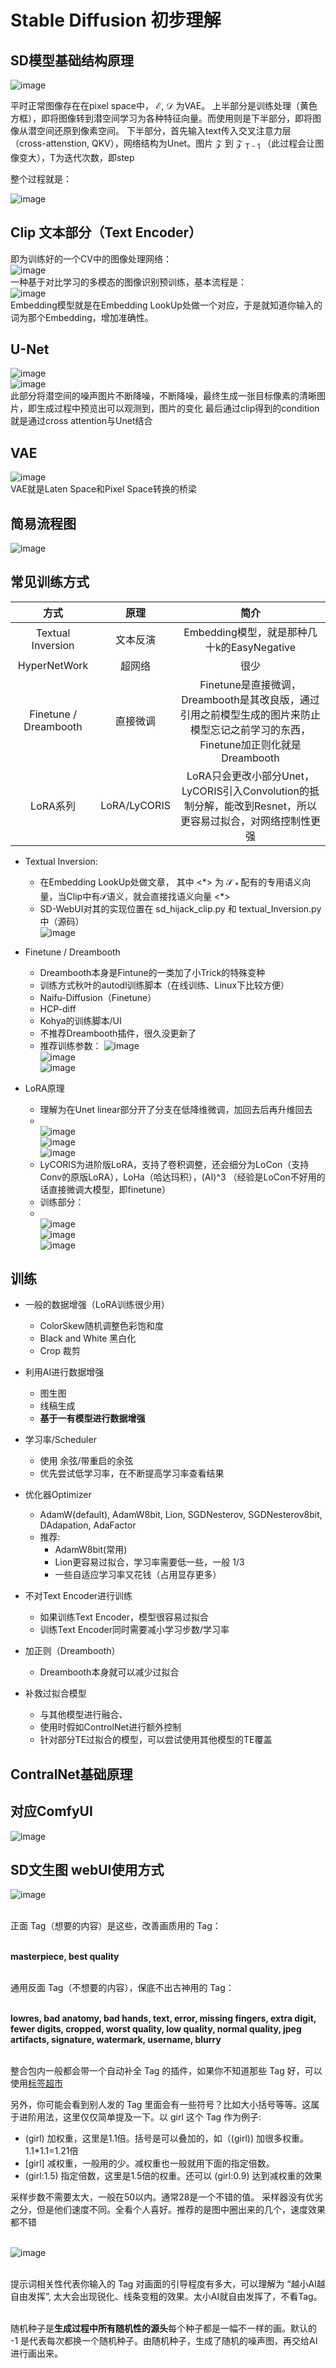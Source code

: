 # Stable Diffusion 初步理解
## SD模型基础结构原理

![image](https://github.com/ThereAreBearsComing/ThereAreBearsComing.github.io/assets/74708198/f5503d4f-47ec-4acb-be94-319206bc8b55)

平时正常图像存在在pixel space中， $\mathcal{E}$, $\mathcal{D}$ 为VAE。
上半部分是训练处理（黄色方框），即将图像转到潜空间学习为各种特征向量。而使用则是下半部分，即将图像从潜空间还原到像素空间。
下半部分，首先输入text传入交叉注意力层（cross-attenstion, QKV），网络结构为Unet。图片 $\mathcal{Z}$ 到 $\mathcal{Z}$ <sub>T - 1</sub> （此过程会让图像变大），T为迭代次数，即step

整个过程就是：

![image](https://github.com/ThereAreBearsComing/ThereAreBearsComing.github.io/assets/74708198/ca593c30-0b7e-491b-a6e1-f3fcb62f87e4)

## Clip 文本部分（Text Encoder）

即为训练好的一个CV中的图像处理网络：
<br>![image](https://github.com/ThereAreBearsComing/ThereAreBearsComing.github.io/assets/74708198/a05f6e11-8e02-44f1-ae4a-d139644cb92c)
<br>一种基于对比学习的多模态的图像识别预训练，基本流程是：
<br>![image](https://github.com/ThereAreBearsComing/ThereAreBearsComing.github.io/assets/74708198/f88b59b4-24b3-4a31-b280-8380fdfe3ac1)
<br>Embedding模型就是在Embedding LookUp处做一个对应，于是就知道你输入的词为那个Embedding，增加准确性。

## U-Net
![image](https://github.com/ThereAreBearsComing/ThereAreBearsComing.github.io/assets/74708198/cbd90cf4-cbee-4147-8980-35a982e2eb62)
<br>![image](https://github.com/ThereAreBearsComing/ThereAreBearsComing.github.io/assets/74708198/cc1f8f18-d9d3-4dd5-8227-03cf519d478e)
<br> 此部分将潜空间的噪声图片不断降噪，不断降噪，最终生成一张目标像素的清晰图片，即生成过程中预览出可以观测到，图片的变化
最后通过clip得到的condition就是通过cross attention与Unet结合

## VAE
![image](https://github.com/ThereAreBearsComing/ThereAreBearsComing.github.io/assets/74708198/a9b44d91-4358-459e-a33a-7c8a6aeeddb6)
<br>VAE就是Laten Space和Pixel Space转换的桥梁

## 简易流程图
![image](https://github.com/ThereAreBearsComing/ThereAreBearsComing.github.io/assets/74708198/0b8f708c-391d-4b93-b333-6023c1331db6)

## 常见训练方式
| 方式 | 原理 | 简介 |
| :-----: | :-----: | :-----: |
| Textual Inversion | 文本反演 | Embedding模型，就是那种几十k的EasyNegative |
| HyperNetWork | 超网络 | 很少 | 
| Finetune / Dreambooth | 直接微调 | Finetune是直接微调，Dreambooth是其改良版，通过引用之前模型生成的图片来防止模型忘记之前学习的东西，Finetune加正则化就是Dreambooth |
| LoRA系列 | LoRA/LyCORIS | LoRA只会更改小部分Unet，LyCORIS引入Convolution的抵制分解，能改到Resnet，所以更容易过拟合，对网络控制性更强 |

* Textual Inversion:
  * 在Embedding LookUp处做文章， 其中 <*> 为 $\mathcal{S}$<sub> * </sub> 配有的专用语义向量，当Clip中有$\mathcal{S}$语义，就会直接找语义向量 <\*>
  * SD-WebUI对其的实现位置在 sd_hijack_clip.py 和 textual_Inversion.py中（源码）
<br> ![image](https://github.com/ThereAreBearsComing/ThereAreBearsComing.github.io/assets/74708198/4cf050ad-3ce3-4834-9495-3ce3914770f2)

* Finetune / Dreambooth
  * Dreambooth本身是Fintune的一类加了小Trick的特殊变种
  * 训练方式秋叶的autodl训练脚本（在线训练、Linux下比较方便）
  * Naifu-Diffusion（Finetune）
  * HCP-diff
  * Kohya的训练脚本/UI
  * 不推荐Dreambooth插件，很久没更新了
  * 推荐训练参数：
    ![image](https://github.com/ThereAreBearsComing/ThereAreBearsComing.github.io/assets/74708198/728e8150-0808-4660-b401-6e11c41fd1d7)
    <br>![image](https://github.com/ThereAreBearsComing/ThereAreBearsComing.github.io/assets/74708198/0c3684ec-bd67-4dc1-8ff2-536618bfac0e)
    <br>![image](https://github.com/ThereAreBearsComing/ThereAreBearsComing.github.io/assets/74708198/06f0b2e3-8a0e-4bb4-829e-5d3bf356c9b4)

* LoRA原理
  * 理解为在Unet linear部分开了分支在低降维微调，加回去后再升维回去
  * <br>![image](https://github.com/ThereAreBearsComing/ThereAreBearsComing.github.io/assets/74708198/6d6d1639-1f93-412f-8290-26a0e841a67d)
    <br>![image](https://github.com/ThereAreBearsComing/ThereAreBearsComing.github.io/assets/74708198/46cf36df-4e6d-496b-b93c-09379818a3aa)
    <br>![image](https://github.com/ThereAreBearsComing/ThereAreBearsComing.github.io/assets/74708198/8891c63d-7ec8-49aa-8c4f-bcec2826c490)
  * LyCORIS为进阶版LoRA，支持了卷积调整，还会细分为LoCon（支持Conv的原版LoRA），LoHa（哈达玛积），(AI)^3  （经验是LoCon不好用的话直接微调大模型，即finetune）
  * 训练部分：
  * <br>![image](https://github.com/ThereAreBearsComing/ThereAreBearsComing.github.io/assets/74708198/d3a9f6d8-f579-47a7-accd-38864b8cfbc4)
    <br>![image](https://github.com/ThereAreBearsComing/ThereAreBearsComing.github.io/assets/74708198/3e170240-ee97-4abe-99c0-cc4c8b814171)
    <br>![image](https://github.com/ThereAreBearsComing/ThereAreBearsComing.github.io/assets/74708198/82293713-f3cc-4cbf-a324-11bde91d7e4d)

## 训练
* 一般的数据增强（LoRA训练很少用）
  * ColorSkew随机调整色彩饱和度
  * Black and White 黑白化
  * Crop 裁剪

* 利用AI进行数据增强
  * 图生图
  * 线稿生成
  * **基于一有模型进行数据增强**

* 学习率/Scheduler
  * 使用 余弦/带重启的余弦
  * 优先尝试低学习率，在不断提高学习率查看结果

* 优化器Optimizer
  * AdamW(default), AdamW8bit, Lion, SGDNesterov, SGDNesterov8bit, DAdapation, AdaFactor
  * 推荐:
    * AdamW8bit(常用)
    * Lion更容易过拟合，学习率需要低一些，一般 1/3
    * 一些自适应学习率又花钱（占用显存更多）

* 不对Text Encoder进行训练
  * 如果训练Text Encoder，模型很容易过拟合
  * 训练Text Encoder同时需要减小学习步数/学习率

* 加正则（Dreambooth）
  * Dreambooth本身就可以减少过拟合

* 补救过拟合模型
  * 与其他模型进行融合、
  * 使用时假如ControlNet进行额外控制
  * 针对部分TE过拟合的模型，可以尝试使用其他模型的TE覆盖

## ContralNet基础原理

## 对应ComfyUI
![image](https://github.com/ThereAreBearsComing/ThereAreBearsComing.github.io/assets/74708198/48afa623-f5b0-4bc9-8546-b157205df92e)

## SD文生图 webUI使用方式

![image](https://github.com/ThereAreBearsComing/ThereAreBearsComing.github.io/assets/74708198/451ff740-258c-4fc5-898b-c60f59be7ccf)

<br>正面 Tag（想要的内容）是这些，改善画质用的 Tag：

<br> **masterpiece, best quality**

<br>通用反面 Tag（不想要的内容），保底不出古神用的 Tag：

<br> **lowres, bad anatomy, bad hands, text, error, missing fingers, extra digit, fewer digits, cropped, worst quality, low quality, normal quality, jpeg artifacts, signature, watermark, username, blurry**

<br> 整合包内一般都会带一个自动补全 Tag 的插件，如果你不知道那些 Tag 好，可以使用[标签超市](https://tags.novelai.dev/)

另外，你可能会看到别人发的 Tag 里面会有一些符号？比如大小括号等等。这属于进阶用法，这里仅仅简单提及一下。以 girl 这个 Tag 作为例子:
* (girl) 加权重，这里是1.1倍。括号是可以叠加的，如（(girl)) 加很多权重。1.1*1.1=1.21倍
* [girl] 减权重，一般用的少。减权重也一般就用下面的指定倍数。
* (girl:1.5) 指定倍数，这里是1.5倍的权重。还可以 (girl:0.9) 达到减权重的效果

采样步数不需要太大，一般在50以内。通常28是一个不错的值。
采样器没有优劣之分，但是他们速度不同。全看个人喜好。推荐的是图中圈出来的几个，速度效果都不错

<br>![image](https://github.com/ThereAreBearsComing/ThereAreBearsComing.github.io/assets/74708198/a9d10c10-cdfc-4aba-b397-84927334cc23)

<br>提示词相关性代表你输入的 Tag 对画面的引导程度有多大，可以理解为 “越小AI越自由发挥”, 太大会出现锐化、线条变粗的效果。太小AI就自由发挥了，不看Tag。

<br>随机种子是**生成过程中所有随机性的源头**每个种子都是一幅不一样的画。默认的 -1 是代表每次都换一个随机种子。由随机种子，生成了随机的噪声图，再交给AI进行画出来。



